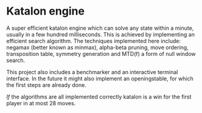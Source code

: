 # Katalon engine
A super efficient katalon engine which can solve any state within a minute, usually in a few hundred milliseconds. This is achieved by implementing an efficient search algorithm. The techniques implemented here include: negamax (better known as minmax), alpha-beta pruning, move ordering, transposition table, symmetry generation and MTD(f) a form of null window search.

This project also includes a benchmarker and an interactive terminal interface. In the future it might also implement an openingstable, for which the first steps are already done.

_If_ the algorithms are all implemented correctly katalon is a win for the first player in at most 28 moves.
